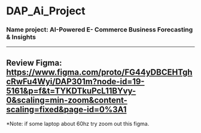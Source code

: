 # DAP_Ai_Project

<h3>Name project: AI-Powered E- Commerce Business Forecasting & Insights</h3>

--------

## Review Figma: https://www.figma.com/proto/FG44yDBCEHTghcRwFu4Wyi/DAP301m?node-id=19-5161&p=f&t=TYKDTkuPcL11BYvy-0&scaling=min-zoom&content-scaling=fixed&page-id=0%3A1 

*Note: if some laptop about 60hz try zoom out this figma.
